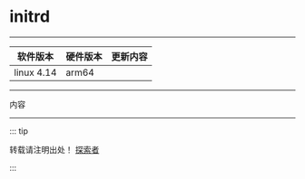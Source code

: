 
# initrd

---

| 软件版本  | 硬件版本 | 更新内容 |
|---------|--------|----------|
|linux 4.14| arm64   |        |

---

内容

---
::: tip  

转载请注明出处！ [探索者](http://www.cxy.wiki)

:::


